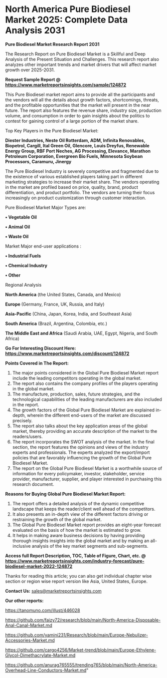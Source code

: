 # North America Pure Biodiesel Market 2025: Complete Data Analysis 2031

<strong>Pure Biodiesel Market Research Report 2031</strong>

The Research Report on Pure Biodiesel Market is a Skillful and Deep Analysis of the Present Situation and Challenges. This research report also analyzes other important trends and market drivers that will affect market growth over 2025-2031.

<strong>Request Sample Report @ <a href=https://www.marketreportsinsights.com/sample/124872>https://www.marketreportsinsights.com/sample/124872</a></strong>

This Pure Biodiesel market report aims to provide all the participants and the vendors will all the details about growth factors, shortcomings, threats, and the profitable opportunities that the market will present in the near future. The report also features the revenue share, industry size, production volume, and consumption in order to gain insights about the politics to contest for gaining control of a large portion of the market share.

Top Key Players in the Pure Biodiesel Market:

<strong>Diester Industries, Neste Oil Rotterdam, ADM, Infinita Renovables, Biopetrol, Cargill, Ital Green Oil, Glencore, Louis Dreyfus, Renewable Energy Group, RBF Port Neches, AG Processing, Elevance, Marathon Petroleum Corporation, Evergreen Bio Fuels, Minnesota Soybean Processors, Caramuru, Jinergy</strong>

The Pure Biodiesel Industry is severely competitive and fragmented due to the existence of various established players taking part in different marketing strategies to increase their market share. The vendors operating in the market are profiled based on price, quality, brand, product differentiation, and product portfolio. The vendors are turning their focus increasingly on product customization through customer interaction.

Pure Biodiesel Market Major Types are:

<strong>• Vegetable Oil

• Animal Oil

• Waste Oil</strong>

Market Major end-user applications :

<strong>• Industrial Fuels

• Chemical Industry

• Other</strong>

Regional Analysis

</u><strong><b>North America</b></strong> (the United States, Canada, and Mexico)

<strong><b>Europe </b></strong>(Germany, France, UK, Russia, and Italy)

<strong><b>Asia-Pacific</b></strong> (China, Japan, Korea, India, and Southeast Asia)

<strong><b>South America</b></strong> (Brazil, Argentina, Colombia, etc.)

<strong><b>The Middle East and Africa</b></strong> (Saudi Arabia, UAE, Egypt, Nigeria, and South Africa)

<strong>Go For Interesting Discount Here: <a href=https://www.marketreportsinsights.com/discount/124872>https://www.marketreportsinsights.com/discount/124872</a></strong>

<strong>Points Covered in The Report:</strong>
<ol>
  <li>The major points considered in the Global Pure Biodiesel Market report include the leading competitors operating in the global market.</li>
  <li>The report also contains the company profiles of the players operating in the global market.</li>
  <li>The manufacture, production, sales, future strategies, and the technological capabilities of the leading manufacturers are also included in the report.</li>
  <li>The growth factors of the Global Pure Biodiesel Market are explained in-depth, wherein the different end-users of the market are discussed precisely.</li>
  <li>The report also talks about the key application areas of the global market, thereby providing an accurate description of the market to the readers/users.</li>
  <li>The report incorporates the SWOT analysis of the market. In the final section, the report features the opinions and views of the industry experts and professionals. The experts analyzed the export/import policies that are favorably influencing the growth of the Global Pure Biodiesel Market.</li>
  <li>The report on the Global Pure Biodiesel Market is a worthwhile source of information for every policymaker, investor, stakeholder, service provider, manufacturer, supplier, and player interested in purchasing this research document.</li>
</ol>
<strong>Reasons for Buying Global Pure Biodiesel Market Report:</strong>

<ol>
  <li>The report offers a detailed analysis of the dynamic competitive landscape that keeps the reader/client well ahead of the competitors.</li>
  <li>It also presents an in-depth view of the different factors driving or restraining the growth of the global market.</li>
  <li>The Global Pure Biodiesel Market report provides an eight-year forecast evaluated on the basis of how the market is estimated to grow.</li>
  <li>It helps in making aware business decisions by having providing thorough insights insights into the global market and by making an all-inclusive analysis of the key market segments and sub-segments.</li>
</ol>
<strong>Access full Report Description, TOC, Table of Figure, Chart, etc. @ <a href=https://www.marketreportsinsights.com/industry-forecast/pure-biodiesel-market-2022-124872>https://www.marketreportsinsights.com/industry-forecast/pure-biodiesel-market-2022-124872</a></strong>


Thanks for reading this article; you can also get individual chapter wise section or region wise report version like Asia, United States, Europe.

<strong>Contact Us:</strong>
sales@marketreportsinsights.com

<strong>Our other reports:</strong>

<a href=https://tanomuno.com/illust/446028>https://tanomuno.com/illust/446028</a>

<a href=https://github.com/faizy72/research/blob/main/North-America-Disposable-Anal-Canal-Market.md>https://github.com/faizy72/research/blob/main/North-America-Disposable-Anal-Canal-Market.md</a>

<a href=https://github.com/yamini231/Research/blob/main/Europe-Nebulizer-Accessories-Market.md>https://github.com/yamini231/Research/blob/main/Europe-Nebulizer-Accessories-Market.md</a>

<a href=https://github.com/cargo4256/Market-trend/blob/main/Europe-Ethylene-Glycol-Dimethacrylate-Market.md>https://github.com/cargo4256/Market-trend/blob/main/Europe-Ethylene-Glycol-Dimethacrylate-Market.md</a>

<a href=https://github.com/anurag765555/trending765/blob/main/North-America-Overhead-Line-Conductors-Market.md>https://github.com/anurag765555/trending765/blob/main/North-America-Overhead-Line-Conductors-Market.md</a>"
